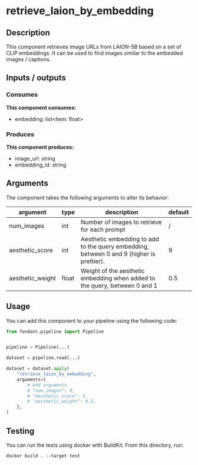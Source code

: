 # retrieve_laion_by_embedding

<a id="retrieve_laion_by_embedding#description"></a>
## Description
This component retrieves image URLs from LAION-5B based on a set of CLIP embeddings. It can be 
used to find images similar to the embedded images / captions.


<a id="retrieve_laion_by_embedding#inputs_outputs"></a>
## Inputs / outputs 

<a id="retrieve_laion_by_embedding#consumes"></a>
### Consumes 
**This component consumes:**

- embedding: list<item: float>




<a id="retrieve_laion_by_embedding#produces"></a>  
### Produces 
**This component produces:**

- image_url: string
- embedding_id: string



<a id="retrieve_laion_by_embedding#arguments"></a>
## Arguments

The component takes the following arguments to alter its behavior:

| argument | type | description | default |
| -------- | ---- | ----------- | ------- |
| num_images | int | Number of images to retrieve for each prompt | / |
| aesthetic_score | int | Aesthetic embedding to add to the query embedding, between 0 and 9 (higher is prettier). | 9 |
| aesthetic_weight | float | Weight of the aesthetic embedding when added to the query, between 0 and 1 | 0.5 |

<a id="retrieve_laion_by_embedding#usage"></a>
## Usage 

You can add this component to your pipeline using the following code:

```python
from fondant.pipeline import Pipeline


pipeline = Pipeline(...)

dataset = pipeline.read(...)

dataset = dataset.apply(
    "retrieve_laion_by_embedding",
    arguments={
        # Add arguments
        # "num_images": 0,
        # "aesthetic_score": 9,
        # "aesthetic_weight": 0.5,
    },
)
```

<a id="retrieve_laion_by_embedding#testing"></a>
## Testing

You can run the tests using docker with BuildKit. From this directory, run:
```
docker build . --target test
```
